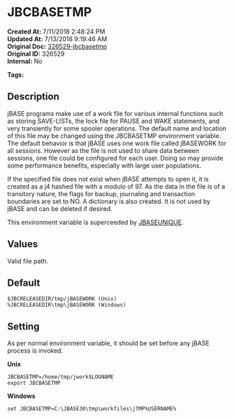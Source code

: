 # JBCBASETMP

**Created At:** 7/11/2018 2:48:24 PM  
**Updated At:** 7/13/2018 9:19:46 AM  
**Original Doc:** [326529-jbcbasetmp](https://docs.jbase.com/41717-environment-variables/326529-jbcbasetmp)  
**Original ID:** 326529  
**Internal:** No  

**Tags:**
<badge text='environment variables' vertical='middle' />

## Description

jBASE programs make use of a work file for various internal functions such as storing SAVE-LISTs, the lock file for PAUSE and WAKE statements, and very transiently for some spooler operations. The default name and location of this file may be changed using the JBCBASETMP environment variable. The default behavior is that jBASE uses one work file called jBASEWORK for all sessions. However as the file is not used to share data between sessions, one file could be configured for each user. Doing so may provide some performance benefits, especially with large user populations.

If the specified file does not exist when jBASE attempts to open it, it is created as a j4 hashed file with a modulo of 97. As the data in the file is of a transitory nature, the flags for backup, journaling and transaction boundaries are set to NO. A dictionary is also created. It is not used by jBASE and can be deleted if desired.

This environment variable is superceeded by [JBASEUNIQUE](./../jbaseunique).

## 


## Values

Valid file path.



## Default

```
$JBCRELEASEDIR/tmp/jBASEWORK (Unix)
%JBCRELEASEDIR\tmp\jBASEWORK (Windows)
```



## Setting

As per normal environment variable, it should be set before any jBASE process is invoked.

**Unix**

```
JBCBASETMP=/home/tmp/jwork$LOGNAME
export JBCBASETMP
```



**Windows**

```
set JBCBASETMP=C:\JBASE30\tmp\workfiles\jTMP%USERNAME%
```
